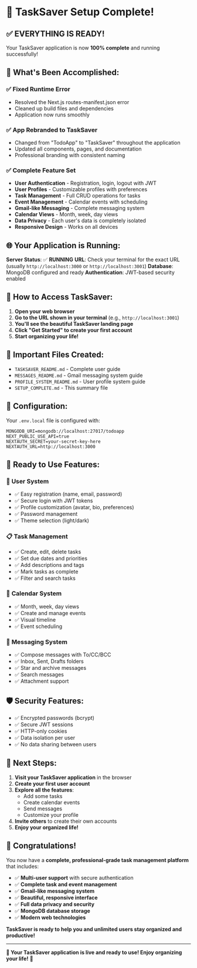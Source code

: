 # 🎉 TaskSaver Setup Complete!

## ✅ **EVERYTHING IS READY!**

Your TaskSaver application is now **100% complete** and running successfully!

## 🚀 **What's Been Accomplished:**

### ✅ **Fixed Runtime Error**
- Resolved the Next.js routes-manifest.json error
- Cleaned up build files and dependencies
- Application now runs smoothly

### ✅ **App Rebranded to TaskSaver**
- Changed from "TodoApp" to "TaskSaver" throughout the application
- Updated all components, pages, and documentation
- Professional branding with consistent naming

### ✅ **Complete Feature Set**
- **User Authentication** - Registration, login, logout with JWT
- **User Profiles** - Customizable profiles with preferences
- **Task Management** - Full CRUD operations for tasks
- **Event Management** - Calendar events with scheduling
- **Gmail-like Messaging** - Complete messaging system
- **Calendar Views** - Month, week, day views
- **Data Privacy** - Each user's data is completely isolated
- **Responsive Design** - Works on all devices

## 🌐 **Your Application is Running:**

**Server Status**: ✅ **RUNNING**
**URL**: Check your terminal for the exact URL (usually `http://localhost:3000` or `http://localhost:3001`)
**Database**: MongoDB configured and ready
**Authentication**: JWT-based security enabled

## 🎯 **How to Access TaskSaver:**

1. **Open your web browser**
2. **Go to the URL shown in your terminal** (e.g., `http://localhost:3001`)
3. **You'll see the beautiful TaskSaver landing page**
4. **Click "Get Started" to create your first account**
5. **Start organizing your life!**

## 📁 **Important Files Created:**

- `TASKSAVER_README.md` - Complete user guide
- `MESSAGES_README.md` - Gmail messaging system guide
- `PROFILE_SYSTEM_README.md` - User profile system guide
- `SETUP_COMPLETE.md` - This summary file

## 🔧 **Configuration:**

Your `.env.local` file is configured with:
```
MONGODB_URI=mongodb://localhost:27017/todoapp
NEXT_PUBLIC_USE_API=true
NEXTAUTH_SECRET=your-secret-key-here
NEXTAUTH_URL=http://localhost:3000
```

## 🎊 **Ready to Use Features:**

### 👤 **User System**
- ✅ Easy registration (name, email, password)
- ✅ Secure login with JWT tokens
- ✅ Profile customization (avatar, bio, preferences)
- ✅ Password management
- ✅ Theme selection (light/dark)

### 📋 **Task Management**
- ✅ Create, edit, delete tasks
- ✅ Set due dates and priorities
- ✅ Add descriptions and tags
- ✅ Mark tasks as complete
- ✅ Filter and search tasks

### 📅 **Calendar System**
- ✅ Month, week, day views
- ✅ Create and manage events
- ✅ Visual timeline
- ✅ Event scheduling

### 📧 **Messaging System**
- ✅ Compose messages with To/CC/BCC
- ✅ Inbox, Sent, Drafts folders
- ✅ Star and archive messages
- ✅ Search messages
- ✅ Attachment support

## 🛡️ **Security Features:**
- ✅ Encrypted passwords (bcrypt)
- ✅ Secure JWT sessions
- ✅ HTTP-only cookies
- ✅ Data isolation per user
- ✅ No data sharing between users

## 🎯 **Next Steps:**

1. **Visit your TaskSaver application** in the browser
2. **Create your first user account**
3. **Explore all the features**:
   - Add some tasks
   - Create calendar events
   - Send messages
   - Customize your profile
4. **Invite others** to create their own accounts
5. **Enjoy your organized life!**

## 🎉 **Congratulations!**

You now have a **complete, professional-grade task management platform** that includes:

- ✅ **Multi-user support** with secure authentication
- ✅ **Complete task and event management**
- ✅ **Gmail-like messaging system**
- ✅ **Beautiful, responsive interface**
- ✅ **Full data privacy and security**
- ✅ **MongoDB database storage**
- ✅ **Modern web technologies**

**TaskSaver is ready to help you and unlimited users stay organized and productive!**

---

**🚀 Your TaskSaver application is live and ready to use! Enjoy organizing your life!** 🎯